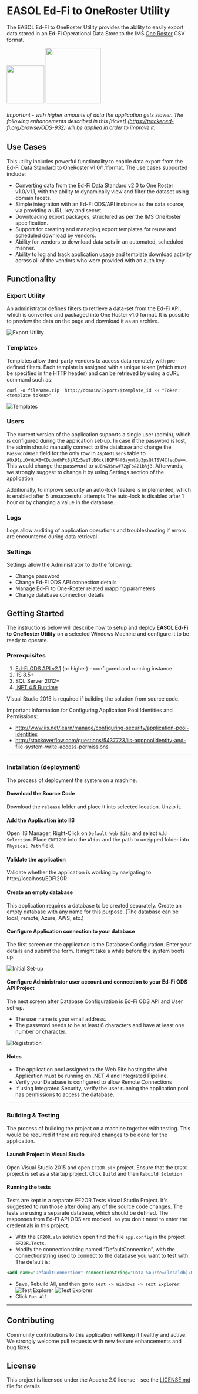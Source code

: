 # EASOL Ed-Fi to OneRoster Utility



The EASOL Ed-FI to OneRoster Utility provides the ability to easily export data stored in an Ed-Fi Operational Data Store to the IMS  [One Roster](https://www.imsglobal.org/lis/imsOneRosterv1p0/imsOneRosterCSV-v1p0.html) CSV format.

<img src="http://www.ed-fi.org/wp-content/themes/ed-fi/assets/i/ed-fi-branding-logo.png" width="102"/>  <img src="https://s31.postimg.org/dijcpqdnv/full_IMSglobalregistered.jpg" width="150"/>

###### Important - with higher amounts of data the application gets slower. The following enhancements described in this [ticket] (https://tracker.ed-fi.org/browse/ODS-932) will be applied in order to improve it.

## Use Cases

This utility includes powerful functionality to enable data export from the Ed-Fi Data Standard to OneRoster v1.0/1.1format. The use cases supported include:
- Converting data from the Ed-Fi Data Standard v2.0 to One Roster v1.0/v1.1, with the ability to dynamically view and filter the dataset using domain facets.
- Simple integration with an Ed-Fi ODS/API instance as the data source, via providing a URL, key and secret.
- Downloading export packages, structured as per the IMS OneRoster specification.
- Support for creating and managing export templates for reuse and scheduled download by vendors.
- Ability for vendors to download data sets in an automated, scheduled manner.
- Ability to log and track application usage and template download activity across all of the vendors who were provided with an auth key. 

## Functionality

### Export Utility

An administrator defines filters to retrieve a data-set from the Ed-Fi API, which is converted and packaged into One Roster v1.0 format. It is possible to preview the data on the page and  download it as an archive.

![Export Utility](https://cloud.githubusercontent.com/assets/5213372/18935012/ddfc8b96-85e5-11e6-8981-427c8ec26021.png)

### Templates

Templates allow third-party vendors to access data remotely with pre-defined filters.  Each template is assigned with a unique token (which must be specified in the HTTP header) and can be retrieved by using a cURL command such as:
```
curl -o filename.zip  http://domain/Export/$template_id -H "Token:<template token>"
``` 

![Templates](https://s32.postimg.org/51i627ath/Screen_Shot_2016_08_01_at_19_25_00.png)
### Users
The current version of the application supports a single user (admin), which is configured during the application set-up. In case if the password is lost, the admin should manually connect to the database and change the `PasswordHash` field for the only row in `AspNetUsers` table to `AOx91piOvWdXB+CDudmdhPxBjAZz5aiTtE6xklBQPM4f6ayntGp3psQtTSV4CfeqDw==`. This would change the password to `aU8n&9$nw#72gFb&2ib%j3`. Afterwards, we strongly suggest to change it by using Settings section of the application


Additionally, to improve security an auto-lock feature is implemented, which is enabled after 5 unsuccessful attempts.The auto-lock is disabled after 1 hour or by changing a value in the database.


### Logs

Logs allow auditing of application operations and troubleshooting if errors are encountered during data retrieval.

### Settings

Settings allow the Administrator to do the following:
* Change password
* Change Ed-Fi ODS API connection details
* Manage Ed-Fi to One-Roster related mapping parameters
* Change database connection details

## Getting Started

The instructions below will describe how to setup and deploy **EASOL Ed-Fi to OneRoster Utility** on a selected Windows Machine and configure it to be ready to operate.


### Prerequisites

1. [Ed-Fi ODS API v2.1](https://techdocs.ed-fi.org/display/ODSAPI21/) (or higher) - configured and running instance
2. IIS 8.5+
3. SQL Server 2012+ 
4. [.NET 4.5 Runtime](https://www.microsoft.com/en-us/download/details.aspx?id=42643)

Visual Studio 2015 is required if building the solution from source code.

Important Information for Configuring Application Pool Identities and Permissions:
* http://www.iis.net/learn/manage/configuring-security/application-pool-identities
* http://stackoverflow.com/questions/5437723/iis-apppoolidentity-and-file-system-write-access-permissions

***

### Installation (deployment)

The process of deployment the system on a machine.

#### Download the Source Code
Download the `release` folder and place it into selected location. Unzip it.

#### Add the Application into IIS 

Open IIS Manager, Right-Click on `Default Web Site` and select `Add Selection`. Place `EDFI2OR` into the `Alias` and the path to unzipped folder into `Physical Path` field.

#### Validate the application

Validate whether the application is working by navigating to http://localhost/EDFI2OR

#### Create an empty database

This application requires a database to be created separately. Create an empty database with any name for this purpose.
(The database can be local, remote, Azure, AWS, etc.)

#### Configure Application connection to your database

The first screen on the application is the Database Configuration. Enter your details and submit the form. It might take a while before the system boots up.

![Initial Set-up](https://s31.postimg.org/d4w1ar05n/Screen_Shot_2016_08_01_at_19_31_46.png)

#### Configure Administrator user account and connection to your Ed-Fi ODS API Project
The next screen after Database Configuration is Ed-Fi ODS API and User set-up.
* The user name is your email address.
* The password needs to be at least 6 characters and have at least one number or character.


![Registration](https://s31.postimg.org/m2b0hxuaz/registration2.png)

#### Notes
* The application pool assigned to the Web Site hosting the Web Application must be running on .NET 4 and Integrated Pipeline.
* Verify your Database is configured to allow Remote Connections
* If using Integrated Security, verify the user running the application pool has permissions to access the database.


***

### Building & Testing
The process of building the project on a machine together with testing. This would be required if there are required changes to be done for the application.

#### Launch Project in Visual Studio
Open Visual Studio 2015 and open `EF2OR.sln` project. Ensure that the `EF2OR` project is set as a startup project. Click `Build` and then `Rebuild Solution`


#### Running the tests
Tests are kept in a separate EF2OR.Tests Visual Studio Project. It's suggested to run those after doing any of the source code changes. The tests are using a separate database, which should be defined. The responses from Ed-FI API ODS are mocked, so you don't need to enter the credentials in this project.

* With the `EF2OR.sln` solution open find the file `app.config` in the project `EF2OR.Tests`.
* Modify the connectionstring named “DefaultConnection”, with the connectionstring used to connect to the database you want to test with.
The default is:
```xml
<add name="DefaultConnection" connectionString="Data Source=(localdb)\MSSQLLocalDB;Initial Catalog=ED2OR;Integrated Security=SSPI" providerName="System.Data.SqlClient" />
```
* Save, Rebuild All, and then go to `Test -> Windows -> Text Explorer`
![Test Explorer](https://s32.postimg.org/ss668ieph/Untitled.png)
![Test Explorer](https://s31.postimg.org/r8x52h4jf/image.png)
* Click `Run All`

***


## Contributing

Community contributions to this application will keep it healthy and active.  We strongly welcome pull requests with new feature enhancements and bug fixes.

## License

This project is licensed under the Apache 2.0 license - see the [LICENSE.md](LICENSE.md) file for details
